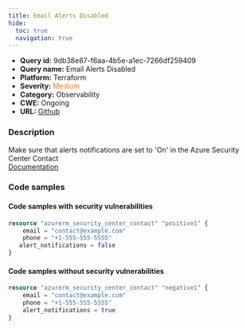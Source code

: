 ```yaml
---
title: Email Alerts Disabled
hide:
  toc: true
  navigation: true
---
```


<style>
  .highlight .hll {
    background-color: #ff171742;
  }
  .md-content {
    max-width: 1100px;
    margin: 0 auto;
  }
</style>

-   **Query id:** 9db38e87-f6aa-4b5e-a1ec-7266df259409
-   **Query name:** Email Alerts Disabled
-   **Platform:** Terraform
-   **Severity:** <span style="color:#ff7213">Medium</span>
-   **Category:** Observability
-   **CWE:** Ongoing
-   **URL:** [Github](https://github.com/Checkmarx/kics/tree/master/assets/queries/terraform/azure/email_alerts_disabled)

### Description
Make sure that alerts notifications are set to 'On' in the Azure Security Center Contact<br>
[Documentation](https://registry.terraform.io/providers/hashicorp/azurerm/latest/docs/resources/security_center_contact)

### Code samples
#### Code samples with security vulnerabilities
```tf title="Positive test num. 1 - tf file" hl_lines="4"
resource "azurerm_security_center_contact" "positive1" {
    email = "contact@example.com"
    phone = "+1-555-555-5555"
   alert_notifications = false
}
```


#### Code samples without security vulnerabilities
```tf title="Negative test num. 1 - tf file"
resource "azurerm_security_center_contact" "negative1" {
    email = "contact@example.com"
    phone = "+1-555-555-5555"
    alert_notifications = true
}
```

